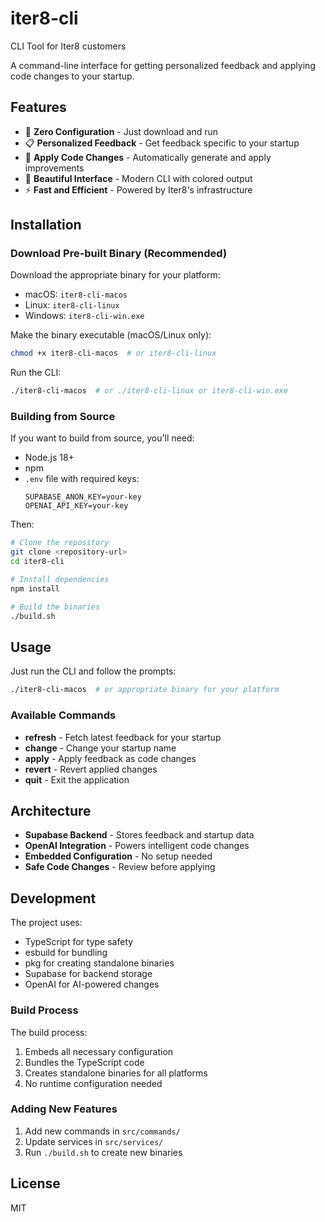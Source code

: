 # iter8-cli
CLI Tool for Iter8 customers

A command-line interface for getting personalized feedback and applying code changes to your startup.

## Features

- 🚀 **Zero Configuration** - Just download and run
- 📋 **Personalized Feedback** - Get feedback specific to your startup
- 🔄 **Apply Code Changes** - Automatically generate and apply improvements
- 🎨 **Beautiful Interface** - Modern CLI with colored output
- ⚡ **Fast and Efficient** - Powered by Iter8's infrastructure

## Installation

### Download Pre-built Binary (Recommended)
Download the appropriate binary for your platform:
- macOS: `iter8-cli-macos`
- Linux: `iter8-cli-linux`
- Windows: `iter8-cli-win.exe`

Make the binary executable (macOS/Linux only):
```bash
chmod +x iter8-cli-macos  # or iter8-cli-linux
```

Run the CLI:
```bash
./iter8-cli-macos  # or ./iter8-cli-linux or iter8-cli-win.exe
```

### Building from Source
If you want to build from source, you'll need:
- Node.js 18+
- npm
- `.env` file with required keys:
  ```
  SUPABASE_ANON_KEY=your-key
  OPENAI_API_KEY=your-key
  ```

Then:
```bash
# Clone the repository
git clone <repository-url>
cd iter8-cli

# Install dependencies
npm install

# Build the binaries
./build.sh
```

## Usage

Just run the CLI and follow the prompts:

```bash
./iter8-cli-macos  # or appropriate binary for your platform
```

### Available Commands

- **refresh** - Fetch latest feedback for your startup
- **change** - Change your startup name
- **apply** - Apply feedback as code changes
- **revert** - Revert applied changes
- **quit** - Exit the application

## Architecture

- **Supabase Backend** - Stores feedback and startup data
- **OpenAI Integration** - Powers intelligent code changes
- **Embedded Configuration** - No setup needed
- **Safe Code Changes** - Review before applying

## Development

The project uses:
- TypeScript for type safety
- esbuild for bundling
- pkg for creating standalone binaries
- Supabase for backend storage
- OpenAI for AI-powered changes

### Build Process

The build process:
1. Embeds all necessary configuration
2. Bundles the TypeScript code
3. Creates standalone binaries for all platforms
4. No runtime configuration needed

### Adding New Features

1. Add new commands in `src/commands/`
2. Update services in `src/services/`
3. Run `./build.sh` to create new binaries

## License

MIT
